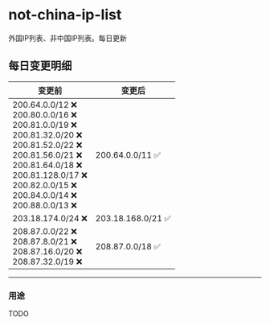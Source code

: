 # not-china-ip-list
外国IP列表、非中国IP列表。每日更新

每日变更明细
--------------------
|  变更前   | 变更后 |
|  ----  | ----  |
|  200.64.0.0/12 :x: <br> 200.80.0.0/16 :x: <br> 200.81.0.0/19 :x: <br> 200.81.32.0/20 :x: <br> 200.81.52.0/22 :x: <br> 200.81.56.0/21 :x: <br> 200.81.64.0/18 :x: <br> 200.81.128.0/17 :x: <br> 200.82.0.0/15 :x: <br> 200.84.0.0/14 :x: <br> 200.88.0.0/13 :x: <br> | 200.64.0.0/11 :white_check_mark: | 
|  203.18.174.0/24 :x:  | 203.18.168.0/21 :white_check_mark: | 
|  208.87.0.0/22 :x: <br> 208.87.8.0/21 :x: <br> 208.87.16.0/20 :x: <br> 208.87.32.0/19 :x: <br> | 208.87.0.0/18 :white_check_mark: | 

--------------------
### 用途
TODO
